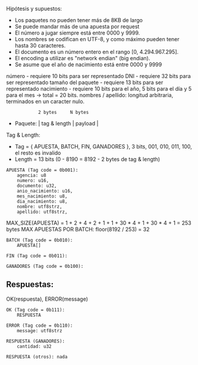 Hipótesis y supuestos:
 - Los paquetes no pueden tener más de 8KB de largo
 - Se puede mandar más de una apuesta por request
 - El número a jugar siempre está entre 0000 y 9999.
 - Los nombres se codifican en UTF-8, y como máximo pueden tener hasta 30 caracteres.
 - El documento es un número entero en el rango [0, 4.294.967.295].
 - El encoding a utilizar es "network endian" (big endian).
 - Se asume que el año de nacimiento está entre 0000 y 9999


número - requiere 10 bits para ser representado
DNI - requiere 32 bits para ser representado
tamaño del paquete - requiere 13 bits para ser representado
nacimiento - requiere 10 bits para el año, 5 bits para el día y 5 para el mes -> total = 20 bits.
nombres / apellido: longitud arbitraria, terminados en un caracter nulo.

                2 bytes     N bytes
- Paquete: | tag & length | payload |

Tag & Length:
 - Tag = { APUESTA, BATCH, FIN, GANADORES }, 3 bits, 001, 010, 011, 100, el resto es invalido
 - Length = 13 bits (0 - 8190 = 8192 - 2 bytes de tag & length)

```
APUESTA (Tag code = 0b001):
    agencia: u8
    numero: u16,
    documento: u32,
    anio_nacimiento: u16,
    mes_nacimiento: u8,
    dia_nacimiento: u8,
    nombre: utf8strz,
    apellido: utf8strz,
```

MAX_SIZE(APUESTA) = 1 + 2 + 4 + 2 + 1 + 1 + 30 * 4 + 1 + 30 * 4 + 1 = 253 bytes
MAX APUESTAS POR BATCH: floor(8192 / 253) = 32

```
BATCH (Tag code = 0b010):
    APUESTA[]
```

```
FIN (Tag code = 0b011):
```

```
GANADORES (Tag code = 0b100):
```


## Respuestas:

OK(respuesta), ERROR(message)

```
OK (Tag code = 0b111):
    RESPUESTA
```

```
ERROR (Tag code = 0b110):
    message: utf8strz
```

```
RESPUESTA (GANADORES):
    cantidad: u32

RESPUESTA (otros): nada
```